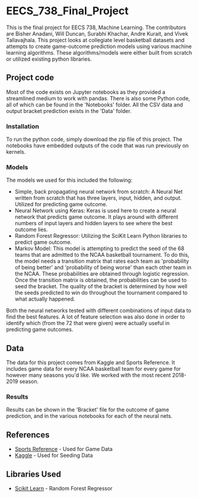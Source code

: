 # EECS_738_Final_Project

This is the final project for EECS 738, Machine Learning. The contributors are Bisher Anadani, Will Duncan, Surabhi Khachar, Andre Kurait, and Vivek Tallavajhala. This project looks at collegiate level basketball datasets and attempts to create game-outcome prediction models using various machine learning algorithms. These algorithms/models were either built from scratch or utilized existing python libraries.

## Project code

Most of the code exists on Jupyter notebooks as they provided a streamlined medium to work with pandas. There is also some Python code, all of which can be found in the 'Notebooks' folder. All the CSV data and output bracket prediction exists in the 'Data' folder.

### Installation

To run the python code, simply download the zip file of this project. The notebooks have embedded outputs of the code that was run previously on kernels.

### Models

The models we used for this included the following:
- Simple, back propagating neural network from scratch: A Neural Net written from scratch that has three layers, input, hidden, and output. Utilized for predicting game outcome.
- Neural Network using Keras: Keras is used here to create a neural network that predicts game outcome. It plays around with different numbers of input layers and hidden layers to see where the best outcome lies.
- Random Forest Regressor: Utilizing the SciKit Learn Python libraries to predict game outcome.
- Markov Model: This model is attempting to predict the seed of the 68 teams that are admitted to the NCAA basketball tournament. To do this, the model needs a transition matrix that rates each team as 'probability of being better' and 'probability of being worse' than each other team in the NCAA. These probabilities are obtained through logistic regression. Once the transition matrix is obtained, the probabilities can be used to seed the bracket. The quality of the bracket is determined by how well the seeds predicted to win do throughout the tournament compared to what actually happened.

Both the neural networks tested with different combinations of input data to find the best features. A lot of feature selection was also done in order to identify which (from the 72 that were given) were actually useful in predicting game outcomes.  

## Data

The data for this project comes from Kaggle and Sports Reference. It includes game data for every NCAA basketball team for every game for however many seasons you'd like. We worked with the most recent 2018-2019 season.

### Results

Results can be shown in the 'Bracket' file for the outcome of game prediction, and in the various notebooks for each of the neural nets.

## References

* [Sports Reference](https://www.sports-reference.com/) - Used for Game Data
* [Kaggle](https://www.kaggle.com/) - Used for Seeding Data

## Libraries Used

* [Scikit Learn](https://scikit-learn.org/stable/) - Random Forest Regressor
